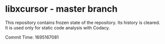 # libxcursor - master branch

This repository contains frozen state of the repository.
Its history is cleared. It is used only for static code
analysis with Codacy.

Commit Time: 1695167081